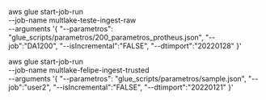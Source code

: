 
aws glue start-job-run \
        --job-name multlake-teste-ingest-raw \
        --arguments '{
                        "--parametros": "glue_scripts/parametros/200_parametros_protheus.json",
                        "--job":"DA1200",
                        "--isIncremental":"FALSE",
                        "--dtimport":"20220128"
                    }'
					
aws glue start-job-run \
	    --job-name multlake-felipe-ingest-trusted \
	    --arguments '{
						"--parametros": "glue_scripts/parametros/sample.json",
						"--job":"user2",
						"--isIncremental":"FALSE",
						"--dtimport":"20220121"
					}'

